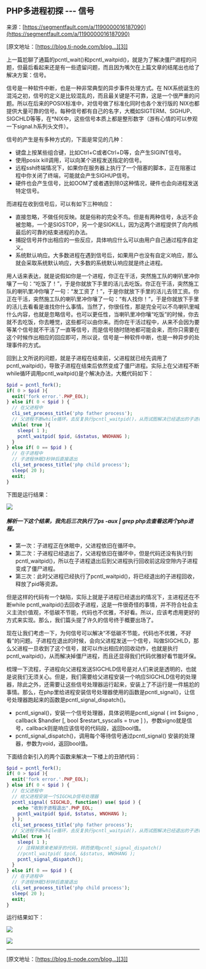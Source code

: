 ## PHP多进程初探 --- 信号

来源：[https://segmentfault.com/a/1190000016187090](https://segmentfault.com/a/1190000016187090)

[原文地址：[https://blog.ti-node.com/blog...][3]]

上一篇尬聊了通篇的pcntl_wait()和pcntl_waitpid()，就是为了解决僵尸进程的问题，但最后看起来还是有一些遗留问题，而且因为嘴欠在上篇文章的结尾出也给了解决方案：信号。

信号是一种软件中断，也是一种非常典型的异步事件处理方式。在 NIX系统诞生的混沌之初，信号的定义是比较混乱的，而且最关键是不可靠，这是一个很严重的问题。所以在后来的POSIX标准中，对信号做了标准化同时也各个发行版的 NIX也都提供大量可靠的信号。每种信号都有自己的名字，大概如SIGTERM、SIGHUP、SIGCHLD等等，在*NIX中，这些信号本质上都是整形数字（游有心情的可以参观一下signal.h系列头文件）。

信号的产生是有多种方式的，下面是常见的几种：

* 键盘上按某些组合键，比如Ctrl+C或者Ctrl+D等，会产生SIGINT信号。
* 使用posix kill调用，可以向某个进程发送指定的信号。
* 远程ssh终端情况下，如果你在服务器上执行了一个阻塞的脚本，正在阻塞过程中你关闭了终端，可能就会产生SIGHUP信号。
* 硬件也会产生信号，比如OOM了或者遇到除0这种情况，硬件也会向进程发送特定信号。


而进程在收到信号后，可以有如下三种响应：

* 直接忽略，不做任何反映。就是俗称的完全不鸟。但是有两种信号，永远不会被忽略，一个是SIGSTOP，另一个是SIGKILL，因为这两个进程提供了向内核最后的可靠的结束进程的办法。
* 捕捉信号并作出相应的一些反应，具体响应什么可以由用户自己通过程序自定义。
* 系统默认响应。大多数进程在遇到信号后，如果用户也没有自定义响应，那么就会采取系统默认响应，大多数的系统默认响应就是终止进程。


用人话来表达，就是说假如你是一个进程，你正在干活，突然施工队的喇叭里冲你嚷了一句：“吃饭了！”，于是你就放下手里的活儿去吃饭。你正在干活，突然施工队的喇叭里冲你嚷了一句：“发工资了！”，于是你就放下手里的活儿去领工资。你正在干活，突然施工队的喇叭里冲你嚷了一句：“有人找你！”，于是你就放下手里的活儿去看看是谁找你什么事情。当然了，你很任性，那是完全可以不鸟喇叭里喊什么内容，也就是忽略信号。也可以更任性，当喇叭里冲你嚷“吃饭”的时候，你去就不去吃饭，你去睡觉，这些都可以由你来。而你在干活过程中，从来不会因为要等某个信号就不干活了一直等信号，而是信号随时随地都可能会来，而你只需要在这个时候作出相应的回应即可，所以说，信号是一种软件中断，也是一种异步的处理事件的方式。

回到上文所说的问题，就是子进程在结束前，父进程就已经先调用了pcntl_waitpid()，导致子进程在结束后依然变成了僵尸进程。实际上在父进程不断while循环调用pcntl_waitpid()是个解决办法，大概代码如下：

```php
$pid = pcntl_fork();
if( 0 > $pid ){
  exit('fork error.'.PHP_EOL);
} else if( 0 < $pid ) {
  // 在父进程中
  cli_set_process_title('php father process');
  // 父进程不断while循环，去反复执行pcntl_waitpid()，从而试图解决已经退出的子进程
  while( true ){
    sleep( 1 );
    pcntl_waitpid( $pid, &$status, WNOHANG );
  }
} else if( 0 == $pid ) {
  // 在子进程中
  // 子进程休眠3秒钟后直接退出
  cli_set_process_title('php child process');
  sleep( 20 );
  exit;
}
```

下图是运行结果：

![][0]
##### 解析一下这个结果，我先后三次执行了ps -aux | grep php去查看这两个php进程。

* 第一次：子进程正在休眠中，父进程依旧在循环中。
* 第二次：子进程已经退出了，父进程依旧在循环中，但是代码还没有执行到pcntl_waitpid()，所以在子进程退出后到父进程执行回收前这段空隙内子进程变成了僵尸进程。
* 第三次：此时父进程已经执行了pcntl_waitpid()，将已经退出的子进程回收，释放了pid等资源。


但是这样的代码有一个缺陷，实际上就是子进程已经退出的情况下，主进程还在不断while pcntl_waitpid()去回收子进程，这是一件很奇怪的事情，并不符合社会主义主流价值观，不低碳不节能，代码也不优雅，不好看。所以，应该考虑用更好的方式来实现。那么，我们篇头提了许久的信号终于概要出场了。

现在让我们考虑一下，为何信号可以解决“不低碳不节能，代码也不优雅，不好看”的问题。子进程在退出的时候，会向父进程发送一个信号，叫做SIGCHLD，那么父进程一旦收到了这个信号，就可以作出相应的回收动作，也就是执行pcntl_waitpid()，从而解决掉僵尸进程，而且还显得我们代码优雅好看节能环保。

梳理一下流程，子进程向父进程发送SIGCHLD信号是对人们来说是透明的，也就是说我们无须关心。但是，我们需要给父进程安装一个响应SIGCHLD信号的处理器，除此之外，还需要让这些信号处理器运行起来，安装上了不运行是一件尴尬的事情。那么，在php里给进程安装信号处理器使用的函数是pcntl_signal()，让信号处理器跑起来的函数是pcntl_signal_dispatch()。

* pcntl_signal()，安装一个信号处理器，具体说明是pcntl_signal ( int $signo , callback $handler [, bool $restart_syscalls = true ] )，参数signo就是信号，callback则是响应该信号的代码段，返回bool值。
* pcntl_signal_dispatch()，调用每个等待信号通过pcntl_signal() 安装的处理器，参数为void，返回bool值。


下面结合新引入的两个函数来解决一下楼上的丑陋代码：

```php
$pid = pcntl_fork();
if( 0 > $pid ){
  exit('fork error.'.PHP_EOL);
} else if( 0 < $pid ) {
  // 在父进程中
  // 给父进程安装一个SIGCHLD信号处理器
  pcntl_signal( SIGCHLD, function() use( $pid ) {
    echo "收到子进程退出".PHP_EOL;
    pcntl_waitpid( $pid, $status, WNOHANG );
  } );
  cli_set_process_title('php father process');
  // 父进程不断while循环，去反复执行pcntl_waitpid()，从而试图解决已经退出的子进程
  while( true ){
    sleep( 1 );
    // 注释掉原来老掉牙的代码，转而使用pcntl_signal_dispatch()
    //pcntl_waitpid( $pid, &$status, WNOHANG );
    pcntl_signal_dispatch();
  }
} else if( 0 == $pid ) {
  // 在子进程中
  // 子进程休眠3秒钟后直接退出
  cli_set_process_title('php child process');
  sleep( 20 );
  exit;
}
```

运行结果如下：

![][1] 

![][2]

-----

[原文地址：[https://blog.ti-node.com/blog...][3]]

[3]: https://blog.ti-node.com/blog/6375675957193211905
[4]: https://blog.ti-node.com/blog/6375675957193211905
[0]: ./img/1460000016187093.png
[1]: ./img/1460000016187094.png
[2]: ./img/1460000016187095.png